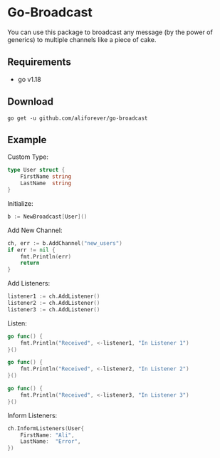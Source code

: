 # Go-Broadcast
You can use this package to broadcast any message (by the power of generics) to multiple channels like a piece of cake.

## Requirements
- go v1.18

## Download
`go get -u github.com/aliforever/go-broadcast`

## Example
Custom Type:
```go
type User struct {
	FirstName string
	LastName  string
}
```
Initialize:
```go
b := NewBroadcast[User]()
```
Add New Channel:
```go
ch, err := b.AddChannel("new_users")
if err != nil {
    fmt.Println(err)
    return
}
```
Add Listeners:
```go
listener1 := ch.AddListener()
listener2 := ch.AddListener()
listener3 := ch.AddListener()
```
Listen:
```go
go func() {
    fmt.Println("Received", <-listener1, "In Listener 1")
}()

go func() {
    fmt.Println("Received", <-listener2, "In Listener 2")
}()

go func() {
    fmt.Println("Received", <-listener3, "In Listener 3")
}()
```
Inform Listeners:
```go
ch.InformListeners(User{
    FirstName: "Ali",
    LastName:  "Error",
})
```